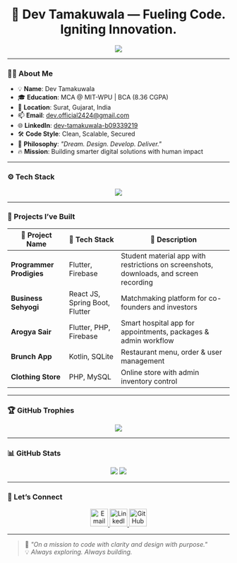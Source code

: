 <h1 align="center">🚀 Dev Tamakuwala — Fueling Code. Igniting Innovation.</h1>

<p align="center">
  <img src="https://readme-typing-svg.herokuapp.com?font=JetBrains+Mono&color=00F7FF&size=22&center=true&vCenter=true&lines=Full-Stack+Developer;Flutter+%2B+Firebase+Fanatic;Java+%7C+Spring+Boot+Explorer;Cloud+Security+Learner;MCA+Student+%40+MIT-WPU" />
</p>

---

### 🧑‍💻 About Me

- 💡 **Name**: Dev Tamakuwala  
- 🎓 **Education**: MCA @ MIT-WPU | BCA (8.36 CGPA)  
- 📍 **Location**: Surat, Gujarat, India  
- 📫 **Email**: [dev.official2424@gmail.com](mailto:dev.official2424@gmail.com)  
- 🌐 **LinkedIn**: [dev-tamakuwala-b09339219](https://www.linkedin.com/in/dev-tamakuwala-b09339219)  
- 🛠️ **Code Style**: Clean, Scalable, Secured  
- 💬 **Philosophy**: _"Dream. Design. Develop. Deliver."_  
- 🔥 **Mission**: Building smarter digital solutions with human impact

---

### ⚙️ Tech Stack

<div align="center">
  <img src="https://skillicons.dev/icons?i=java,kotlin,spring,flutter,dart,php,html,css,ts,js,react,mysql,firebase,mongodb" />
</div>

---

### 📱 Projects I’ve Built

| 🚀 Project Name         | 🧰 Tech Stack            | 📌 Description                                                                 |
|------------------------|--------------------------|--------------------------------------------------------------------------------|
| **Programmer Prodigies** | Flutter, Firebase        | Student material app with restrictions on screenshots, downloads, and screen recording |
| **Business Sehyogi**     | React JS, Spring Boot, Flutter    | Matchmaking platform for co-founders and investors                            |
| **Arogya Sair**          | Flutter, PHP, Firebase   | Smart hospital app for appointments, packages & admin workflow               |
| **Brunch App**           | Kotlin, SQLite           | Restaurant menu, order & user management                                      |
| **Clothing Store**       | PHP, MySQL               | Online store with admin inventory control                                     |

---

### 🏆 GitHub Trophies

<p align="center">
  <img src="https://github-profile-trophy.vercel.app/?username=DevTamakuwala&theme=radical&no-bg=true&no-frame=true&margin-w=15&column=7" />
</p>

---

### 📊 GitHub Stats

<div align="center">
  <img src="https://github-readme-stats.vercel.app/api?username=DevTamakuwala&show_icons=true&theme=tokyonight&count_private=true" />
  <img src="https://github-readme-stats.vercel.app/api/top-langs/?username=DevTamakuwala&layout=compact&theme=tokyonight" />
</div>

---

### 🤝 Let’s Connect

<p align="center">
  <p align="center">
  <a href="mailto:dev.official2424@gmail.com">
    <img src="https://raw.githubusercontent.com/CLorant/readme-social-icons/main/icons/email.svg" alt="Email" width="40" height="40"/>
  </a>
  <a href="https://www.linkedin.com/in/dev-tamakuwala-b09339219">
    <img src="https://raw.githubusercontent.com/CLorant/readme-social-icons/main/icons/linkedin.svg" alt="LinkedIn" width="40" height="40"/>
  </a>
  <a href="https://github.com/DevTamakuwala">
    <img src="https://raw.githubusercontent.com/CLorant/readme-social-icons/main/icons/github.svg" alt="GitHub" width="40" height="40"/>
  </a>
</p>
<!--   &nbsp;
  <a href="https://devtamakuwala.github.io" target="_blank">
    <img src="https://img.shields.io/badge/Portfolio-111111?style=for-the-badge&logo=vercel&logoColor=white" alt="Portfolio" />
  </a> -->
</p>

---

> 🧠 _"On a mission to code with clarity and design with purpose."_  
> 💡 _Always exploring. Always building._

